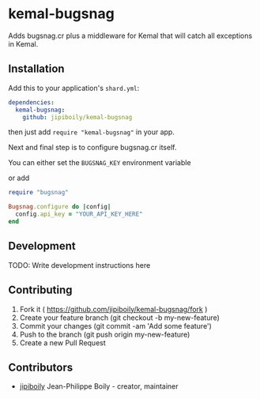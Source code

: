 # kemal-bugsnag

Adds bugsnag.cr plus a middleware for Kemal that will catch all exceptions in Kemal.

## Installation

Add this to your application's `shard.yml`:

```yaml
dependencies:
  kemal-bugsnag:
    github: jipiboily/kemal-bugsnag
```

then just add `require "kemal-bugsnag"` in your app.

Next and final step is to configure bugsnag.cr itself.

You can either set the `BUGSNAG_KEY` environment variable

or add

```ruby
require "bugsnag"

Bugsnag.configure do |config|
  config.api_key = "YOUR_API_KEY_HERE"
end
```

## Development

TODO: Write development instructions here

## Contributing

1. Fork it ( https://github.com/jipiboily/kemal-bugsnag/fork )
2. Create your feature branch (git checkout -b my-new-feature)
3. Commit your changes (git commit -am 'Add some feature')
4. Push to the branch (git push origin my-new-feature)
5. Create a new Pull Request

## Contributors

- [jipiboily](https://github.com/jipiboily) Jean-Philippe Boily - creator, maintainer
